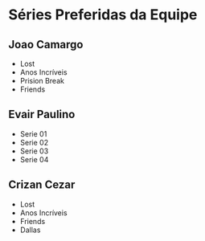 # Séries Preferidas da Equipe

## Joao Camargo 

* Lost
* Anos Incríveis
* Prision Break
* Friends

## Evair Paulino

* Serie 01
* Serie 02
* Serie 03
* Serie 04

## Crizan Cezar

* Lost
* Anos Incríveis
* Friends
* Dallas
